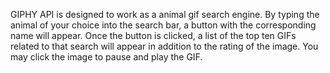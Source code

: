 GIPHY API is designed to work as a animal gif search engine.
By typing the animal of your choice into the search bar, a button with the corresponding name will appear.
Once the button is clicked, a list of the top ten GIFs related to that search will appear in addition to the rating of the image.
You may click the image to pause and play the GIF.